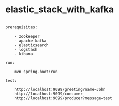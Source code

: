 # elastic_stack_with_kafka

~~~~~~~~ UNDER DEVELOPMENT - NOT READY ~~~~~~~~

prerequisites:

	- zookeeper
	- apache kafka
	- elasticsearch
	- logstash
	- kibana

run: 

	mvn spring-boot:run
	
test:

	http://localhost:9099/greeting?name=John
	http://localhost:9099/consumer
	http://localhost:9099/producer?message=test

